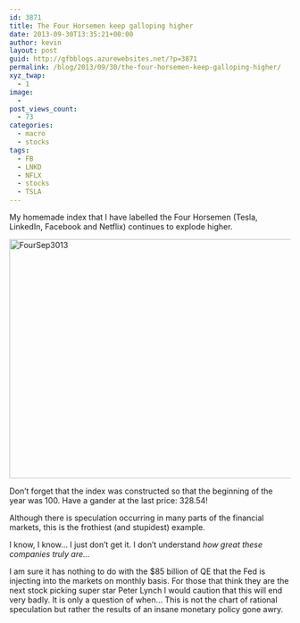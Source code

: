 ```yaml
---
id: 3871
title: The Four Horsemen keep galloping higher
date: 2013-09-30T13:35:21+00:00
author: kevin
layout: post
guid: http://gfbblogs.azurewebsites.net/?p=3871
permalink: /blog/2013/09/30/the-four-horsemen-keep-galloping-higher/
xyz_twap:
  - 1
image:
  - 
post_views_count:
  - 73
categories:
  - macro
  - stocks
tags:
  - FB
  - LNKD
  - NFLX
  - stocks
  - TSLA
---
```

My homemade index that I have labelled the Four Horsemen (Tesla, LinkedIn, Facebook and Netflix) continues to explode higher.

<img class="aligncenter" style="margin-left: auto;margin-right: auto" title="FourSep3013.gif" alt="FourSep3013" src="http://themacrotourist.com/blogs/2013/09/FourSep3013.gif" width="600" height="429" border="0" />

Don&#8217;t forget that the index was constructed so that the beginning of the year was 100. Have a gander at the last price: 328.54!

Although there is speculation occurring in many parts of the financial markets, this is the frothiest (and stupidest) example.

I know, I know… I just don&#8217;t get it. I don&#8217;t understand _how great these companies truly are…_

I am sure it has nothing to do with the $85 billion of QE that the Fed is injecting into the markets on monthly basis. For those that think they are the next stock picking super star Peter Lynch I would caution that this will end very badly. It is only a question of when… This is not the chart of rational speculation but rather the results of an insane monetary policy gone awry.